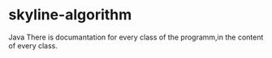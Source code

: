 # skyline-algorithm
Java
There is documantation for every class of the programm,in the content of every class.

